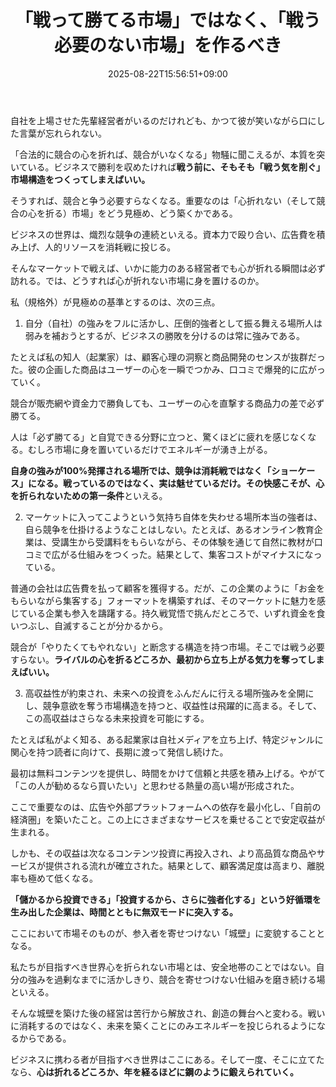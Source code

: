 ﻿---
title: "「戦って勝てる市場」ではなく、「戦う必要のない市場」を作るべき"
date: 2025-08-22T15:56:51+09:00
draft: false
---

自社を上場させた先輩経営者がいるのだけれども、かつて彼が笑いながら口にした言葉が忘れられない。

「合法的に競合の心を折れば、競合がいなくなる」物騒に聞こえるが、本質を突いている。ビジネスで勝利を収めたければ**戦う前に、そもそも「戦う気を削ぐ」市場構造をつくってしまえばいい。**

そうすれば、競合と争う必要すらなくなる。重要なのは「心折れない（そして競合の心を折る）市場」をどう見極め、どう築くかである。

ビジネスの世界は、熾烈な競争の連続といえる。資本力で殴り合い、広告費を積み上げ、人的リソースを消耗戦に投じる。

そんなマーケットで戦えば、いかに能力のある経営者でも心が折れる瞬間は必ず訪れる。では、どうすれば心が折れない市場に身を置けるのか。

私（規格外）が見極めの基準とするのは、次の三点。

1. 自分（自社）の強みをフルに活かし、圧倒的強者として振る舞える場所人は弱みを補おうとするが、ビジネスの勝敗を分けるのは常に強みである。

たとえば私の知人（起業家）は、顧客心理の洞察と商品開発のセンスが抜群だった。彼の企画した商品はユーザーの心を一瞬でつかみ、口コミで爆発的に広がっていく。

競合が販売網や資金力で勝負しても、ユーザーの心を直撃する商品力の差で必ず勝てる。

人は「必ず勝てる」と自覚できる分野に立つと、驚くほどに疲れを感じなくなる。むしろ市場に身を置いているだけでエネルギーが湧き上がる。

**自身の強みが100%発揮される場所では、競争は消耗戦ではなく「ショーケース」になる。戦っているのではなく、実は魅せているだけ。その快感こそが、心を折られないための第一条件**といえる。

2. マーケットに入ってこようという気持ち自体を失わせる場所本当の強者は、自ら競争を仕掛けるようなことはしない。たとえば、あるオンライン教育企業は、受講生から受講料をもらいながら、その体験を通じて自然に教材が口コミで広がる仕組みをつくった。結果として、集客コストがマイナスになっている。

普通の会社は広告費を払って顧客を獲得する。だが、この企業のように「お金をもらいながら集客する」フォーマットを構築すれば、そのマーケットに魅力を感じている企業も参入を躊躇する。持久戦覚悟で挑んだところで、いずれ資金を食いつぶし、自滅することが分かるから。

競合が「やりたくてもやれない」と断念する構造を持つ市場。そこでは戦う必要すらない。**ライバルの心を折るどころか、最初から立ち上がる気力を奪ってしまえばいい。**

3. 高収益性が約束され、未来への投資をふんだんに行える場所強みを全開にし、競争意欲を奪う市場構造を持つと、収益性は飛躍的に高まる。そして、この高収益はさらなる未来投資を可能にする。

たとえば私がよく知る、ある起業家は自社メディアを立ち上げ、特定ジャンルに関心を持つ読者に向けて、長期に渡って発信し続けた。

最初は無料コンテンツを提供し、時間をかけて信頼と共感を積み上げる。やがて「この人が勧めるなら買いたい」と思わせる熱量の高い場が形成された。

ここで重要なのは、広告や外部プラットフォームへの依存を最小化し、「自前の経済圏」を築いたこと。この上にさまざまなサービスを乗せることで安定収益が生まれる。

しかも、その収益は次なるコンテンツ投資に再投入され、より高品質な商品やサービスが提供される流れが確立された。結果として、顧客満足度は高まり、離脱率も極めて低くなる。

**「儲かるから投資できる」「投資するから、さらに強者化する」という好循環を生み出した企業は、時間とともに無双モードに突入する。**

ここにおいて市場そのものが、参入者を寄せつけない「城壁」に変貌することとなる。

私たちが目指すべき世界心を折られない市場とは、安全地帯のことではない。自分の強みを過剰なまでに活かしきり、競合を寄せつけない仕組みを磨き続ける場といえる。

そんな城壁を築けた後の経営は苦行から解放され、創造の舞台へと変わる。戦いに消耗するのではなく、未来を築くことにのみエネルギーを投じられるようになるからである。

ビジネスに携わる者が目指すべき世界はここにある。そして一度、そこに立てたなら、**心は折れるどころか、年を経るほどに鋼のように鍛えられていく。**